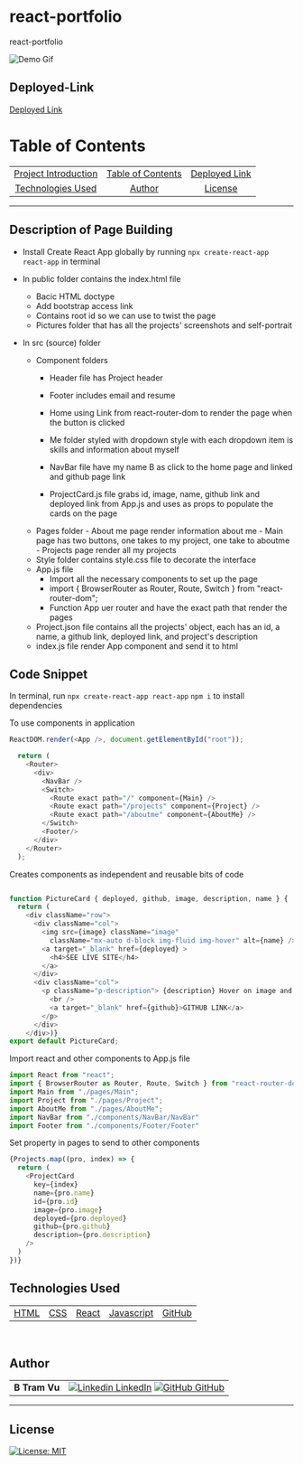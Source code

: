 # react-portfolio
react-portfolio

![Demo Gif]()



## Deployed-Link

[Deployed Link]()  

# Table of Contents 

| |||
|:-:|:-:|:-:|
|[Project Introduction](#react-portfolio) | [Table of Contents](#table-of-contents) | [Deployed Link](#Deployed-Link) |  [Description of Page Building](#Description-of-Page-Building)| [Code Snippets](#code-snippet) 
| [Technologies Used](#Technologies-Used) |  [Author](#author) | [License](#License)

---

## Description of Page Building 
* Install Create React App globally by running `npx create-react-app react-app` in terminal
* In public folder contains the index.html file
   <ul> 
  <li> Bacic HTML doctype
  <li> Add bootstrap access link 
  <li> Contains root id so we can use to twist the page 
  <li> Pictures folder that has all the projects' screenshots and self-portrait
  </li>
  </ul>

* In src (source) folder
  <ul> 
  <li> Component folders 

    - Header file has Project header
    - Footer includes email and resume
    - Home using Link from react-router-dom to render the page when the button is clicked 
    - Me folder styled with dropdown style with each dropdown item is skills and information about myself 
    - NavBar file have my name B as click to the home page and linked and github page link

    - ProjectCard.js file grabs id, image, name, github link and deployed link  from App.js and uses as props to populate the cards on the page 
  
  <li> Pages folder 
    - About me page render information about me
    - Main page has two buttons, one takes to my project, one take to aboutme 
    - Projects page render all my projects
  

  <li> Style folder contains style.css file to decorate the interface
  <li> App.js file
  
  - Import all the necessary components to set up the page 
  - import { BrowserRouter as Router, Route, Switch } from "react-router-dom";
  - Function App uer router and have the exact path that render the pages 

  <li> Project.json file contains all the projects' object, each has an id, a name, a github link, deployed link, and project's description 
  <li> index.js file render App component and send it to html 
  
  </li>
  </ul>


## Code Snippet
In terminal, run 
`npx create-react-app react-app`
`npm i` to install dependencies 


To use components in  application
``` Javascript
ReactDOM.render(<App />, document.getElementById("root"));
```

``` Javascript
  return (
    <Router>
      <div>
        <NavBar />
        <Switch>
          <Route exact path="/" component={Main} />
          <Route exact path="/projects" component={Project} />
          <Route exact path="/aboutme" component={AboutMe} />
        </Switch>
        <Footer/>
      </div>
    </Router>
  );
```

Creates components as independent and reusable bits of code
``` Javascript

function PictureCard { deployed, github, image, description, name } {
  return (
    <div className="row">
      <div className="col">
        <img src={image} className="image"
          className="mx-auto d-block img-fluid img-hover" alt={name} />
        <a target="_blank" href={deployed} >
          <h4>SEE LIVE SITE</h4>
        </a>
      </div>
      <div className="col">
        <p className="p-description"> {description} Hover on image and click to see live site.
          <br />
          <a target="_blank" href={github}>GITHUB LINK</a>
        </p>
      </div>
    </div>)}
export default PictureCard;
``` 

Import react and other components to App.js file
``` Javascript
import React from "react";
import { BrowserRouter as Router, Route, Switch } from "react-router-dom";
import Main from "./pages/Main";
import Project from "./pages/Project";
import AboutMe from "./pages/AboutMe";
import NavBar from "./components/NavBar/NavBar"
import Footer from "./components/Footer/Footer"
```

Set property in pages to send to other components 
``` Javascript 
{Projects.map((pro, index) => {
  return (
    <ProjectCard
      key={index}
      name={pro.name}
      id={pro.id}
      image={pro.image}
      deployed={pro.deployed}
      github={pro.github}
      description={pro.description}
    />
  )
})}
```

## Technologies Used

||||||
|:-:|:-:|:-:|:-:|:-:|
|[HTML](https://developer.mozilla.org/en-US/docs/Web/HTML) | [CSS](https://developer.mozilla.org/en-US/docs/Web/CSS) | [React](https://reactjs.org/docs/getting-started.html) | [Javascript](https://developer.mozilla.org/en-US/docs/Web/JavaScript)  | [GitHub](https://github.com/)

<!-- |||||
|:-:|:-:|:-:|:-:|
|[Express](https://expressjs.com/) |[Node.js](https://nodejs.org/en/) | [Mongoose](https://mongoosejs.com/docs/defaults.html) | [Morgan](https://www.npmjs.com/package/morgan) -->


<br>

## Author

| | |
| --- | --- |
|**B Tram Vu**|[![Linkedin](https://i.stack.imgur.com/gVE0j.png) LinkedIn](https://www.linkedin.com/in/b-tram-vu/) [![GitHub](https://i.stack.imgur.com/tskMh.png) GitHub](https://github.com/vubao2303) | [![Portfolio](https://i.stack.imgur.com/gVE0j.png) Portfolio](https://www.linkedin.com/in/b-tram-vu-866250121/)


---

## License

[![License: MIT](https://img.shields.io/badge/License-MIT-yellow.svg)](https://opensource.org/licenses/MIT)

